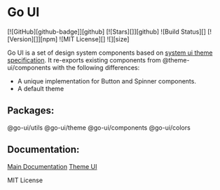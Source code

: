 # Go UI

[![GitHub][github-badge]][github]
[![Stars][]][github]
![Build Status][]
[![Version][]][npm]
![MIT License][]
![][size]

Go UI is a set of design system components based on [system ui theme specification](https://system-ui.com/theme).
It re-exports existing components from @theme-ui/components with the following differences:
- A unique implementation for Button and Spinner components.
- A default theme

## Packages:
@go-ui/utils
@go-ui/theme
@go-ui/components
@go-ui/colors

## Documentation:
[Main Documentation](https://xapps-designdoc.now.sh)
[Theme UI](https://theme-ui.com)

MIT License